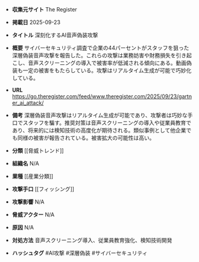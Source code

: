 - **収集元サイト**
The Register

- **掲載日**
2025-09-23

- **タイトル**
深刻化するAI音声偽装攻撃

- **概要**
サイバーセキュリティ調査で企業の44パーセントがスタッフを狙った深層偽装音声攻撃を報告した。これらの攻撃は業務妨害や財務損失を引き起こし、音声スクリーニングの導入で被害率が低減される傾向にある。動画偽装も一定の被害をもたらしている。攻撃はリアルタイム生成が可能で巧妙化している。

- **URL**
https://go.theregister.com/feed/www.theregister.com/2025/09/23/gartner_ai_attack/

- **備考**
深層偽装音声攻撃はリアルタイム生成が可能であり、攻撃者は巧妙な手口でスタッフを騙す。推奨対策は音声スクリーニングの導入や従業員教育であり、将来的には検知技術の高度化が期待される。類似事例として他企業でも同様の被害が報告されている。被害拡大の可能性は高い。

- **分類**
[[脅威トレンド]]

- **組織名**
N/A

- **業種**
[[産業分類]]

- **攻撃手口**
[[フィッシング]]

- **攻撃影響**
N/A

- **脅威アクター**
N/A

- **原因**
N/A

- **対処方法**
音声スクリーニング導入、従業員教育強化、検知技術開発

- **ハッシュタグ**
#AI攻撃 #深層偽装 #サイバーセキュリティ
